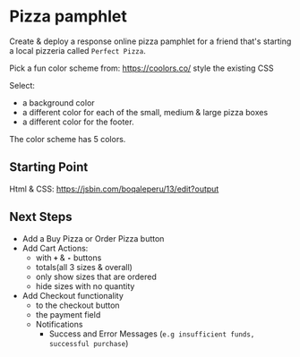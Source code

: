 # Pizza pamphlet

Create & deploy a response online pizza pamphlet for a friend that's starting a local pizzeria called `Perfect Pizza`.

Pick a fun color scheme from: https://coolors.co/ style the existing CSS

Select:
* a background color
* a different color for each of the small, medium & large pizza boxes
* a different color for the footer.

The color scheme has 5 colors.

## Starting Point

Html & CSS: https://jsbin.com/boqaleperu/13/edit?output

## Next Steps

* Add a Buy Pizza or Order Pizza button
* Add Cart Actions:
  * with **`+`** & **`-`** buttons 
  * totals(all 3 sizes & overall)
  * only show sizes that are ordered
  * hide sizes with no quantity
* Add Checkout functionality
  * to the checkout button
  * the payment field
  * Notifications 
     - Success and Error Messages (`e.g insufficient funds, successful purchase`)
